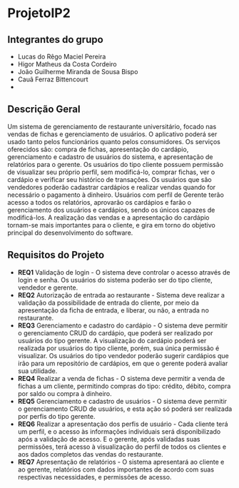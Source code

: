 # ProjetoIP2

## Integrantes do grupo
* Lucas do Rêgo Maciel Pereira
* Higor Matheus da Costa Cordeiro
* João Guilherme Miranda de Sousa Bispo
* Cauã Ferraz Bittencourt
* 
## Descrição Geral
Um sistema de gerenciamento de restaurante universitário, focado nas vendas de fichas e gerenciamento de usuários. O aplicativo poderá ser usado tanto pelos funcionários quanto pelos consumidores. Os serviços oferecidos são: compra de fichas, apresentação do cardápio, gerenciamento e cadastro de usuários do sistema, e apresentação de relatórios para o gerente.
Os usuários do tipo cliente possuem permissão de visualizar seu próprio perfil, sem modificá-lo, comprar fichas, ver o cardápio e verificar seu histórico de transações. Os usuários que são vendedores poderão cadastrar cardápios e realizar vendas quando for necessário o pagamento à dinheiro. Usuários com perfil de Gerente terão acesso a todos os relatórios, aprovarão os cardápios e farão o gerenciamento dos usuários e cardápios, sendo os únicos capazes de modificá-los. A realização das vendas e a apresentação do cardápio tornam-se mais importantes para o cliente, e gira em torno do objetivo principal do desenvolvimento do software.

## Requisitos do Projeto

* **REQ1** Validação de login - O sistema deve controlar o acesso através de login e senha. Os usuários do sistema poderão ser do tipo cliente, vendedor e gerente.
* **REQ2** Autorização de entrada ao restaurante - Sistema deve realizar a validação da possibilidade de entrada do cliente, por meio da apresentação da ficha de entrada, e liberar, ou não, a entrada no restaurante.
* **REQ3** Gerenciamento e cadastro do cardápio - O sistema deve permitir o gerenciamento CRUD do cardápio, que poderá ser realizado por usuários do tipo gerente. A visualização do cardápio poderá ser realizada por usuários do tipo cliente, porém, sua única permissão é visualizar. Os usuários do tipo vendedor poderão sugerir cardápios que irão para um repositório de cardápios, em que o gerente poderá avaliar sua utilidade.
* **REQ4** Realizar a venda de fichas - O sistema deve permitir a venda de fichas a um cliente, permitindo compras do tipo: crédito, débito, compra por saldo ou compra à dinheiro.
* **REQ5** Gerenciamento e cadastro de usuários - O sistema deve permitir o gerenciamento CRUD de usuários, e esta ação só poderá ser realizada por perfis do tipo gerente.
* **REQ6** Realizar a apresentação dos perfis de usuário - Cada cliente terá um perfil, e o acesso às informações individuais será disponibilizado após a validação de acesso. E o gerente, após validadas suas permissões, terá acesso à visualização do perfil de todos os clientes e aos dados completos das vendas do restaurante.
* **REQ7** Apresentação de relatórios - O sistema apresentará ao cliente e ao gerente, relatórios com dados importantes de acordo com suas respectivas necessidades, e permissões de acesso.
